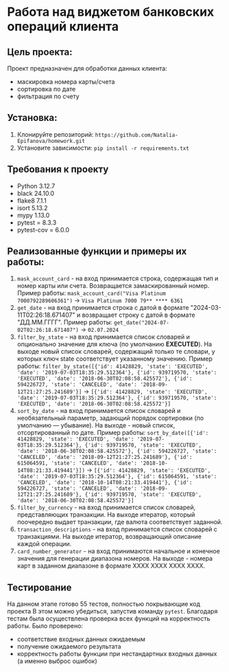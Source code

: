 # Работа над виджетом банковских операций клиента

## Цель проекта:
Проект предназначен для обработки данных клиента:
+ маскировка номера карты/счета
+ сортировка по дате
+ фильтрация по счету

## Установка:

1. Клонируйте репозиторий:
```https://github.com/Natalia-Epifanova/homework.git```
2. Установите зависимости:
```pip install -r requirements.txt```

## Требования к проекту
- Python 3.12.7
- black 24.10.0
- flake8 7.1.1
- isort 5.13.2
- mypy 1.13.0
- pytest = 8.3.3
- pytest-cov = 6.0.0

## Реализованные функции и примеры их работы:
1. ```mask_account_card``` - на вход принимается строка, содержащая тип и номер карты или счета. Возвращается замаскированный номер. Пример работы:
```mask_account_card("Visa Platinum 7000792289606361")``` -> ```Visa Platinum 7000 79** **** 6361```
2. ```get_date``` - на вход принимается строка с датой в формате "2024-03-11T02:26:18.671407"
 и возвращает строку с датой в формате "ДД.ММ.ГГГГ". Пример работы: 
```get_date("2024-07-02T02:26:18.671407")``` -> ```02.07.2024```
3. ```filter_by_state``` - на вход принимается список словарей и опционально значение для ключа (по умолчанию 
**EXECUTED**). На выходе новый список словарей, содержащий только те словари, у которых ключ 
state соответствует указанному значению. Пример работы: 
```filter_by_state([{'id': 41428829, 'state': 'EXECUTED', 'date': '2019-07-03T18:35:29.512364'}, {'id': 939719570, 'state': 'EXECUTED', 'date': '2018-06-30T02:08:58.425572'}, {'id': 594226727, 'state': 'CANCELED', 'date': '2018-09-12T21:27:25.241689'}]``` -> ```[{'id': 41428829, 'state': 'EXECUTED', 'date': '2019-07-03T18:35:29.512364'}, {'id': 939719570, 'state': 'EXECUTED', 'date': '2018-06-30T02:08:58.425572'}]```
4. ```sort_by_date``` - на вход принимается список словарей и необязательный параметр, задающий порядок сортировки (по умолчанию — убывание). На выходе - новый список, отсортированный по дате. Пример работы: 
```sort_by_date([{'id': 41428829, 'state': 'EXECUTED', 'date': '2019-07-03T18:35:29.512364'}, {'id': 939719570, 'state': 'EXECUTED', 'date': '2018-06-30T02:08:58.425572'}, {'id': 594226727, 'state': 'CANCELED', 'date': '2018-09-12T21:27:25.241689'}, {'id': 615064591, 'state': 'CANCELED', 'date': '2018-10-14T08:21:33.419441'}])``` -> ```[{'id': 41428829, 'state': 'EXECUTED', 'date': '2019-07-03T18:35:29.512364'}, {'id': 615064591, 'state': 'CANCELED', 'date': '2018-10-14T08:21:33.419441'}, {'id': 594226727, 'state': 'CANCELED', 'date': '2018-09-12T21:27:25.241689'}, {'id': 939719570, 'state': 'EXECUTED', 'date': '2018-06-30T02:08:58.425572'}]```
5. ```filter_by_currency``` - на вход принимается список словарей, представляющих транзакции. На выходе итератор, который поочередно выдает транзакции, где валюта соответствует заданной. 
6. ```transaction_descriptions``` - на вход принимается список словарей с транзакциями. На выходе итератор, возвращающий описание каждой операции.
7. ```card_number_generator``` - на вход принимаются начальное и конечное значения для генерации диапазона номеров. На выходе - номера карт в заданном диапазоне в формате XXXX XXXX XXXX XXXX.


## Тестирование
На данном этапе готово 55 тестов, полностью покрывающие код проекта
В этом можно убедиться, запустив команду ```pytest```. Благодаря тестам была осуществлена проверка всех функций на корректность работы. Было проверено:
- соответствие входных данных ожидаемым
- получение ожидаемого результата
- корректность работы функции при нестандартных входных данных (а именно выброс ошибок)